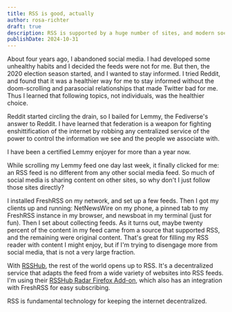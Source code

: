 ```yaml
---
title: RSS is good, actually
author: rosa-richter
draft: true
description: RSS is supported by a huge number of sites, and modern social media is all about regurgitating content from other sites. Why isn't everyone using RSS?
publishDate: 2024-10-31
---
```


About four years ago, I abandoned social media. I had developed some unhealthy
habits and I decided the feeds were not for me. But then, the 2020 election
season started, and I wanted to stay informed. I tried Reddit, and found that
it was a healthier way for me to stay informed without the doom-scrolling and
parasocial relationships that made Twitter bad for me. Thus I learned
that following topics, not individuals, was the healthier choice.


Reddit started
circling the drain, so I bailed for Lemmy, the Fediverse's answer to Reddit.
I have learned that
federation is a weapon for
fighting enshittification of the internet by robbing any centralized service
of the power to control the information we see and the people we associate with.

I have been a certified Lemmy enjoyer for more than a year now.


While scrolling my Lemmy feed one day last week, it finally clicked for me:
an RSS feed is no different from any other social media feed.
So much of social media is sharing content on other sites, so why don't I just
follow those sites directly?

I installed FreshRSS on my network, and set up a few feeds. Then I
got my clients up and running: NetNewsWire on my phone, a pinned tab to my
FreshRSS instance in my browser, and newsboat in my terminal (just for fun).
Then I set about collecting feeds. As it turns out, maybe twenty percent of the
content in my feed came from a source that supported RSS, and the remaining
were original content.
That's great for filling my RSS reader with content I might enjoy,
but if I'm trying to disengage more from social media,
that is not a very large fraction.

With [RSSHub](https://docs.rsshub.app/), the rest of the world opens up to RSS.
It's a decentralized service that adapts the feed from a wide variety of
websites into RSS feeds. I'm using their
[RSSHub Radar Firefox Add-on](https://github.com/DIYgod/RSSHub-Radar), which
also has an integration with FreshRSS for easy subscribing.




RSS is fundamental technology for keeping the internet decentralized.

